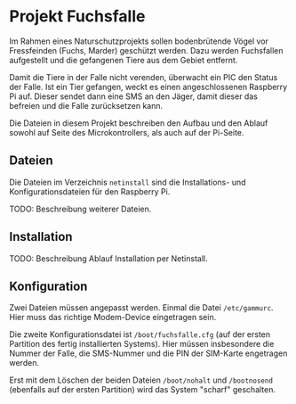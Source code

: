 Projekt Fuchsfalle
==================

Im Rahmen eines Naturschutzprojekts sollen bodenbrütende Vögel vor
Fressfeinden (Fuchs, Marder) geschützt werden. Dazu werden Fuchsfallen
aufgestellt und die gefangenen Tiere aus dem Gebiet entfernt.

Damit die Tiere in der Falle nicht verenden, überwacht ein PIC den
Status der Falle. Ist ein Tier gefangen, weckt es einen angeschlossenen
Raspberry Pi auf. Dieser sendet dann eine SMS an den Jäger, damit
dieser das befreien und die Falle zurücksetzen kann.

Die Dateien in diesem Projekt beschreiben den Aufbau und den Ablauf
sowohl auf Seite des Microkontrollers, als auch auf der Pi-Seite.


Dateien
-------

Die Dateien im Verzeichnis `netinstall` sind die Installations- und
Konfigurationsdateien für den Raspberry Pi.

TODO: Beschreibung weiterer Dateien.


Installation
------------

TODO: Beschreibung Ablauf Installation per Netinstall.


Konfiguration
-------------

Zwei Dateien müssen angepasst werden. Einmal die Datei `/etc/gammurc`.
Hier muss das richtige Modem-Device eingetragen sein.

Die zweite Konfigurationsdatei ist `/boot/fuchsfalle.cfg` (auf der ersten
Partition des fertig installierten Systems). Hier müssen insbesondere
die Nummer der Falle, die SMS-Nummer und die PIN der SIM-Karte 
engetragen werden.

Erst mit dem Löschen der beiden Dateien `/boot/nohalt` und `/bootnosend`
(ebenfalls auf der ersten Partition) wird das System "scharf" geschalten.
